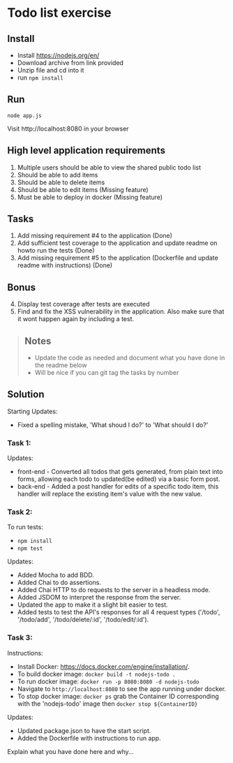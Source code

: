 # Todo list exercise

## Install

- Install https://nodejs.org/en/
- Download archive from link provided
- Unzip file and cd into it
- run `npm install`

## Run
`node app.js`

Visit http://localhost:8080 in your browser

## High level application requirements
1. Multiple users should be able to view the shared public todo list
2. Should be able to add items
3. Should be able to delete items
4. Should be able to edit items (Missing feature)
5. Must be able to deploy in docker (Missing feature)

## Tasks
1. Add missing requirement #4 to the application (Done)
2. Add sufficient test coverage to the application and update readme on howto run the tests (Done)
3. Add missing requirement #5 to the application (Dockerfile and update readme with instructions) (Done)

## Bonus
4. Display test coverage after tests are executed
5. Find and fix the XSS vulnerability in the application. Also make sure that it wont happen again by including a test.

> ## Notes
> - Update the code as needed and document what you have done in the readme below
> - Will be nice if you can git tag the tasks by number

## Solution
Starting Updates:
- Fixed a spelling mistake, 'What shoud I do?' to 'What should I do?'

### Task 1:
Updates:
- front-end - Converted all todos that gets generated, from plain text into forms, allowing each todo to updated(be edited) via a basic form post.
- back-end - Added a post handler for edits of a specific todo item, this handler will replace the existing item's value with the new value.

### Task 2:
To run tests:
- `npm install`
- `npm test`

Updates:
- Added Mocha to add BDD.
- Added Chai to do assertions.
- Added Chai HTTP to do requests to the server in a headless mode.
- Added JSDOM to interpret the response from the server.
- Updated the app to make it a slight bit easier to test.
- Added tests to test the API's responses for all 4 request types ('/todo', '/todo/add', '/todo/delete/:id', '/todo/edit/:id').

### Task 3:
Instructions:
- Install Docker: https://docs.docker.com/engine/installation/.
- To build docker image: `docker build -t nodejs-todo .`
- To run docker image: `docker run -p 8080:8080 -d nodejs-todo`
- Navigate to `http://localhost:8080` to see the app running under docker.
- To stop docker image: `docker ps` grab the Container ID corresponding with the 'nodejs-todo' image then `docker stop ${ContainerID}`

Updates:
- Updated package.json to have the start script.
- Added the Dockerfile with instructions to run app.


Explain what you have done here and why...
